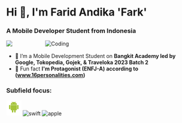 <h1 align="left">Hi 👋, I'm Farid Andika 'Fark' </h1>
<h3 align="left">A Mobile Developer Student from Indonesia</h3>
<img align="right" alt="Coding" width="400" src="https://cdn.dribbble.com/users/1162077/screenshots/3848914/programmer.gif">

<p align="left"> <img src="https://komarev.com/ghpvc/?username=faridandika&label=Profile%20views&color=0e75b6&style=flat" /> </p>

- 🔭 I’m a Mobile Development Student on **Bangkit Academy led by Google, Tokopedia, Gojek, & Traveloka 2023 Batch 2**
- 🌝 Fun fact **I'm Protagonist (ENFJ-A) according to (www.16personalities.com)**

<h3 align="left">Subfield focus:</h3>
<p align="left"> 
  <img src="https://raw.githubusercontent.com/devicons/devicon/master/icons/android/android-original-wordmark.svg" alt="android" width="40" height="40"/>
  <img src="https://upload.wikimedia.org/wikipedia/commons/thumb/3/3a/Swift_logo_with_text.svg/1200px-Swift_logo_with_text.svg.png" alt="swift" width="40" height="40"/>
  <img src="https://upload.wikimedia.org/wikipedia/commons/thumb/f/fa/Apple_logo_black.svg/1280px-Apple_logo_black.svg.png" alt="apple" width="40" height="40"/>
</p>
